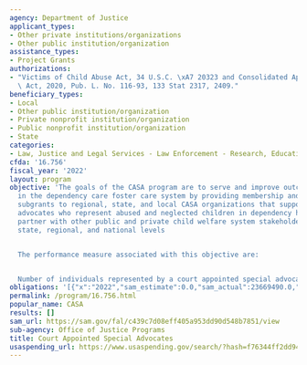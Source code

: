 ```yaml
---
agency: Department of Justice
applicant_types:
- Other private institutions/organizations
- Other public institution/organization
assistance_types:
- Project Grants
authorizations:
- "Victims of Child Abuse Act, 34 U.S.C. \xA7 20323 and Consolidated Appropriations\
  \ Act, 2020, Pub. L. No. 116-93, 133 Stat 2317, 2409."
beneficiary_types:
- Local
- Other public institution/organization
- Private nonprofit institution/organization
- Public nonprofit institution/organization
- State
categories:
- Law, Justice and Legal Services - Law Enforcement - Research, Education, Training
cfda: '16.756'
fiscal_year: '2022'
layout: program
objective: 'The goals of the CASA program are to serve and improve outcomes for children
  in the dependency care foster care system by providing membership and accreditation
  subgrants to regional, state, and local CASA organizations that support volunteer
  advocates who represent abused and neglected children in dependency hearings and
  partner with other public and private child welfare system stakeholders at the local,
  state, regional, and national levels


  The performance measure associated with this objective are:


  Number of individuals represented by a court appointed special advocate'
obligations: '[{"x":"2022","sam_estimate":0.0,"sam_actual":23669490.0,"usa_spending_actual":11171647.0},{"x":"2023","sam_estimate":15000000.0,"sam_actual":0.0,"usa_spending_actual":0.0},{"x":"2024","sam_estimate":15000000.0,"sam_actual":0.0,"usa_spending_actual":0.0}]'
permalink: /program/16.756.html
popular_name: CASA
results: []
sam_url: https://sam.gov/fal/c439c7d08eff405a953dd90d548b7851/view
sub-agency: Office of Justice Programs
title: Court Appointed Special Advocates
usaspending_url: https://www.usaspending.gov/search/?hash=f76344ff2dd940fcb9f54ef481d8dea0
---
```

